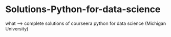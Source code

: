 # Solutions-Python-for-data-science
what --> complete solutions of courseera python for data science (Michigan University)
